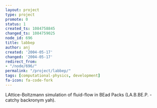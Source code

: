 ```yaml
---
layout: project
type: project
promote: 0
status: 1
created_ts: 1084758845
changed_ts: 1084759025
node_id: 696
title: labbep
author: anj
created: '2004-05-17'
changed: '2004-05-17'
redirect_from:
- "/node/696/"
permalink: "/project/labbep/"
tags: [computational-physics, development]
fa-icon: fa-code-fork
---
```

LAttice-Boltzmann simulation of fluid-flow in BEad Packs (LA.B.BE.P. - catchy backronym yah).
